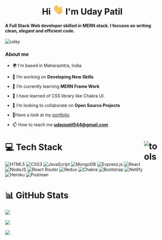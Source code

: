 <h1 align="center">
  Hi
  <img src="https://raw.githubusercontent.com/ABSphreak/ABSphreak/master/gifs/Hi.gif" width="35"/>
  I'm Uday Patil
</h1>
<h4 align="left">
  A Full Stack Web developer skilled in MERN stack. I focuses on
  writing clean, elegant and efficient code. 
</h4>
<p align="left"> <img src="https://komarev.com/ghpvc/?username=UdayCreative&label=Profile%20Views&color=0e75b6&style=flat" alt="uday" /> </p>
<!-- <p align="left"> <a href="https://twitter.com/unnati_twts><img src="https://img.shields.io/twitter/follow/unnati_twts?logo=twitter&style=for-the-badge" alt="uday" /></a> </p> -->
<h3>About me</h3>

- 🌍 I'm based in Maharashtra, India

- 🔭 I’m  working on **Developing New Skills**

- 🌱 I’m currently learning **MERN Frame Work**

- 🚀 I have learned of CSS library like Chakra UI.

- 👯 I’m looking to collaborate on **Open Source Projects**

- 💬Have a look at my [portfolio](https://udaycreative.github.io/).

- 📫 How to reach me **udaypatil544@gmail.com**

# 💻 Tech Stack <img align="right" width="50" alt="tools" src="https://camo.githubusercontent.com/beb64ff21c883e318e4f5db5231c2ba4175705bea1c9249e82a41ab375db4f75/68747470733a2f2f6d65646961322e67697068792e636f6d2f6d656469612f51737347456d706b79454f684243623765312f67697068792e6769663f6369643d656366303565343761306e336769316266716e74716d6f62386739616964316f796a327772336473336d67373030626c267269643d67697068792e676966" />
![HTML5](https://img.shields.io/badge/html5-%23E34F26.svg?style=for-the-badge&logo=html5&logoColor=white)
![CSS3](https://img.shields.io/badge/css3-%231572B6.svg?style=for-the-badge&logo=css3&logoColor=white)
![JavaScript](https://img.shields.io/badge/javascript-%23323330.svg?style=for-the-badge&logo=javascript&logoColor=%23F7DF1E)
![MongoDB](https://img.shields.io/badge/MongoDB-%234ea94b.svg?style=for-the-badge&logo=mongodb&logoColor=white)
![Express.js](https://img.shields.io/badge/express.js-%23404d59.svg?style=for-the-badge&logo=express&logoColor=%2361DAFB)
![React](https://img.shields.io/badge/react-%2320232a.svg?style=for-the-badge&logo=react&logoColor=%2361DAFB)
![NodeJS](https://img.shields.io/badge/node.js-6DA55F?style=for-the-badge&logo=node.js&logoColor=white)
![React
Router](https://img.shields.io/badge/React_Router-CA4245?style=for-the-badge&logo=react-router&logoColor=white)
![Redux](https://img.shields.io/badge/redux-%23593d88.svg?style=for-the-badge&logo=redux&logoColor=white)
![Chakra](https://img.shields.io/badge/chakra-%234ED1C5.svg?style=for-the-badge&logo=chakraui&logoColor=white)
![Bootstrap](https://img.shields.io/badge/bootstrap-%23563D7C.svg?style=for-the-badge&logo=bootstrap&logoColor=white)
![Netlify](https://img.shields.io/badge/netlify-%23000000.svg?style=for-the-badge&logo=netlify&logoColor=#00C7B7)
![Heroku](https://img.shields.io/badge/heroku-%23430098.svg?style=for-the-badge&logo=heroku&logoColor=white)
![Postman](https://img.shields.io/badge/Postman-FF6C37?style=for-the-badge&logo=postman&logoColor=white)
# 📊 GitHub Stats
![](https://github-readme-streak-stats.herokuapp.com/?user=UdayCreative&theme=react&hide_border=false)<br />

![](https://github-readme-stats.vercel.app/api?username=UdayCreative&theme=react&hide_border=false&show_icons=true&locale=en)<br />

![](https://github-readme-stats.vercel.app/api/top-langs/?username=UdayCreative&theme=react&hide_border=false&include_all_commits=true&layout=compact)
